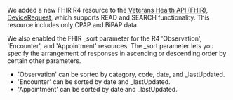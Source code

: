 We added a new FHIR R4 resource to the [Veterans Health API (FHIR)](https://developer.va.gov/explore/health/docs/fhir?version=current), [DeviceRequest](http://www.hl7.org/Fhir/devicerequest.html), which supports READ and SEARCH functionality. This resource includes only CPAP and BiPAP data.

We also enabled the FHIR _sort parameter for the R4 'Observation', 'Encounter', and 'Appointment' resources. The _sort parameter lets you specify the arrangement of responses in ascending or descending order by certain other parameters. 
 - 'Observation' can be sorted by category, code, date, and _lastUpdated.
 - 'Encounter' can be sorted by date and _lastUpdated.
 - 'Appointment' can be sorted by date and _lastUpdated.
